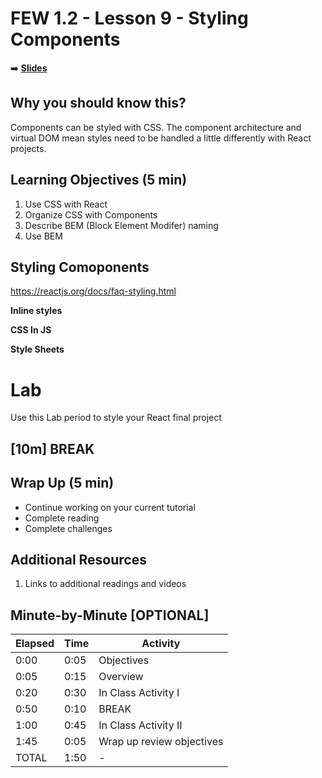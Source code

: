 <!-- .slide: data-background="./Images/header.svg" data-background-repeat="none" data-background-size="40% 40%" data-background-position="center 10%" class="header" -->
# FEW 1.2 - Lesson 9 - Styling Components

<!-- Put a link to the slides so that students can find them -->

➡️ [**Slides**](/Syllabus-Template/Slides/Lesson1.html ':ignore')

<!-- > -->

## Why you should know this?

Components can be styled with CSS. The component architecture and virtual DOM mean styles need to be handled a little differently with React projects.

<!-- > -->

## Learning Objectives (5 min)

1. Use CSS with React
1. Organize CSS with Components 
1. Describe BEM (Block Element Modifer) naming
1. Use BEM

<!-- > -->

## Styling Comoponents

https://reactjs.org/docs/faq-styling.html

**Inline styles**

**CSS In JS**

**Style Sheets**

<!-- > -->

# Lab

Use this Lab period to style your React final project

<!-- > -->

<!-- .slide: data-background="#087CB8" -->
## [**10m**] BREAK

<!-- > -->



<!-- > -->

## Wrap Up (5 min)

- Continue working on your current tutorial
- Complete reading
- Complete challenges

<!-- > -->

## Additional Resources

1. Links to additional readings and videos

<!-- > -->

## Minute-by-Minute [OPTIONAL]

| **Elapsed** | **Time**  | **Activity**              |
| ----------- | --------- | ------------------------- |
| 0:00        | 0:05      | Objectives                |
| 0:05        | 0:15      | Overview                  |
| 0:20        | 0:30      | In Class Activity I       |
| 0:50        | 0:10      | BREAK                     |
| 1:00        | 0:45      | In Class Activity II      |
| 1:45        | 0:05      | Wrap up review objectives |
| TOTAL       | 1:50      | -                         |

